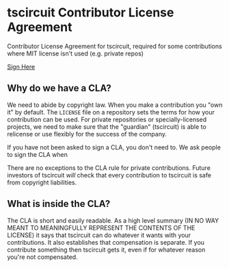 # tscircuit Contributor License Agreement

Contributor License Agreement for tscircuit, required for some contributions where MIT license isn't used (e.g. private repos)

[Sign Here](https://docuseal.com/d/VeohiWmMn955wS)

## Why do we have a CLA?

We need to abide by copyright law. When you make a contribution you "own it" by default. The `LICENSE` file on a repository sets
the terms for how your contribution can be used. For private repositories or specially-licensed projects, we need to make sure
that the "guardian" (tscircuit) is able to relicense or use flexibly for the success of the company.

If you have not been asked to sign a CLA, you don't need to. We ask people to sign the CLA when

There are no exceptions to the CLA rule for private contributions. Future investors of tscircuit _will_ check that every contribution
to tscircuit is safe from copyright liabilities.

## What is inside the CLA?

The CLA is short and easily readable. As a high level summary (IN NO WAY MEANT TO MEANINGFULLY REPRESENT THE CONTENTS OF THE LICENSE) it
says that tscircuit can do whatever it wants with your contributions. It also establishes that compensation is separate. If you contribute
something then tscircuit gets it, even if for whatever reason you're not compensated.

